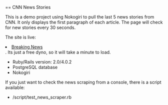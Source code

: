 == CNN News Stories 

This is a demo project using Nokogiri to pull the last 5 news stories from CNN. It only displays the first paragraph of each article. The page will check for new stories every 30 seconds.

The site is live: <li><a href="http://breakingnews-demo.herokuapp.com/" target="_blank">Breaking News</a></li>. Its just a free dyno, so it will take a minute to load.


* Ruby/Rails version: 2.0/4.0.2
* PostgreSQL database
* Nokogiri

If you just want to check the news scraping from a console, there is a script available:
* /script/test_news_scraper.rb

